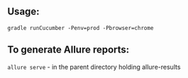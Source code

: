 Usage:
----------------------------------------------

`gradle runCucumber -Penv=prod -Pbrowser=chrome`


To generate Allure reports:
----------------------------------------------
`allure serve` - in the parent directory holding allure-results
